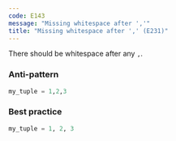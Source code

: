 ```yaml
---
code: E143
message: "Missing whitespace after ','"
title: "Missing whitespace after ',' (E231)"
---
```


There should be whitespace after any `,`.

### Anti-pattern

```python
my_tuple = 1,2,3
```

### Best practice

```python
my_tuple = 1, 2, 3
```
